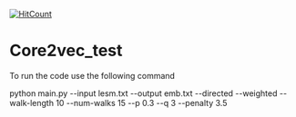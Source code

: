 [![HitCount](http://hits.dwyl.io/Sam131112/Core2vec_test.svg)](http://hits.dwyl.io/Sam131112/Core2vec_test)
# Core2vec_test

To run the code use the following command

python main.py --input lesm.txt --output emb.txt --directed --weighted --walk-length 10 --num-walks 15 --p 0.3 --q 3 --penalty 3.5
